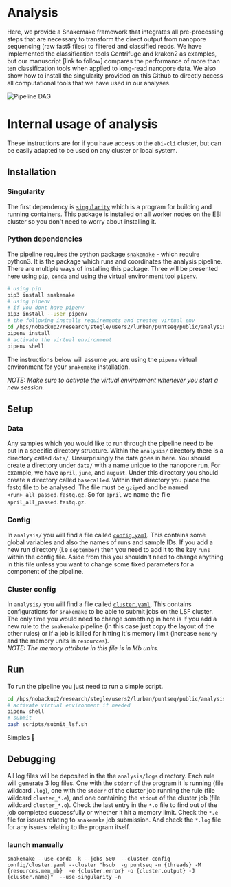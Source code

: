 # Analysis

Here, we provide a Snakemake framework that integrates all pre-processing steps that are necessary to transform the direct output from nanopore sequencing (raw fast5 files) to filtered and classified reads. We have implemented the classification tools Centrifuge and kraken2 as examples, but our manuscript [link to follow] compares the performance of more than ten classification tools when applied to long-read nanopore data.
We also show how to install the singularity provided on this Github to directly access  all computational tools that we have used in our analyses.

![Pipeline DAG](./docs/dag.png)

# Internal usage of analysis
These instructions are for if you have access to the `ebi-cli` cluster, but can be easily adapted to be used on any cluster or local system.     

## Installation

### Singularity
The first dependency is [`singularity`](https://www.sylabs.io/singularity/) which is a program for building and running containers. This package is installed on all worker nodes on the EBI cluster so you don't need to worry about installing it.  

### Python dependencies
The pipeline requires the python package [`snakemake`](https://snakemake.readthedocs.io/en/stable/) - which require python3. It is the package which runs and coordinates the analysis pipeline.
There are multiple ways of installing this package. Three will be presented here using `pip`, [`conda`](https://conda.io/en/latest/) and using the virtual environment tool [`pipenv`](https://pipenv.readthedocs.io/en/latest/).  

```sh
# using pip
pip3 install snakemake
# using pipenv
# if you dont have pipenv
pip3 install --user pipenv
# the following installs requirements and creates virtual env
cd /hps/nobackup2/research/stegle/users2/lurban/puntseq/public/analysis
pipenv install
# activate the virtual environment
pipenv shell
```

The instructions below will assume you are using the `pipenv` virtual environment for your `snakemake` installation.  

*NOTE: Make sure to activate the virtual environment whenever you start a new session.*  

## Setup

### Data
Any samples which you would like to run through the pipeline need to be put in a specific directory structure. Within the `analysis/` directory there is a directory called `data/`. Unsurprisingly the data goes in here. You should create a directory under `data/` with a name unique to the nanopore run. For example, we have `april`, `june`, and `august`. Under this directory you should create a directory called `basecalled`. Within that directory you place the fastq file to be analysed. The file must be `gzip`ed and be named `<run>_all_passed.fastq.gz`. So for `april` we name the file `april_all_passed.fastq.gz`.

### Config
In `analysis/` you will find a file called [`config.yaml`](https://github.com/d-j-k/puntseq/blob/master/analysis/config.yaml). This contains some global variables and also the names of runs and sample IDs. If you add a new run directory (i.e `september`) then you need to add it to the key `runs` within the config file. Aside from this you shouldn't need to change anything in this file unless you want to change some fixed parameters for a component of the pipeline.

### Cluster config
In `analysis/` you will find a file called [`cluster.yaml`](https://github.com/d-j-k/puntseq/blob/master/analysis/cluster.yaml). This contains configurations for `snakemake` to be able to submit jobs on the LSF cluster. The only time you would need to change something in here is if you add a new rule to the `snakemake` pipeline (in this case just copy the layout of the other rules) or if a job is killed for hitting it's memory limit (increase `memory` and the memory units in `resources`).  
*NOTE: The memory attribute in this file is in Mb units.*

## Run

To run the pipeline you just need to run a simple script.

```sh
cd /hps/nobackup2/research/stegle/users2/lurban/puntseq/public/analysis
# activate virtual environment if needed
pipenv shell
# submit
bash scripts/submit_lsf.sh 
```

Simples 🤘

## Debugging
All log files will be deposited in the the `analysis/logs` directory. Each rule will generate 3 log files. One with the `stderr` of the program it is running (file wildcard `.log`), one with the `stderr` of the cluster job running the rule (file wildcard `cluster_*.e`), and one containing the `stdout` of the cluster job (file wildcard `cluster_*.o`). Check the last entry in the `*.o` file to find out of the job completed successfully or whether it hit a memory limit. Check the `*.e` file for issues relating to `snakemake` job submission. And check the `*.log` file for any issues relating to the program itself.


### launch manually
```
snakemake --use-conda -k --jobs 500  --cluster-config config/cluster.yaml --cluster "bsub  -g puntseq -n {threads} -M {resources.mem_mb}  -e {cluster.error} -o {cluster.output} -J {cluster.name}"  --use-singularity -n

```
